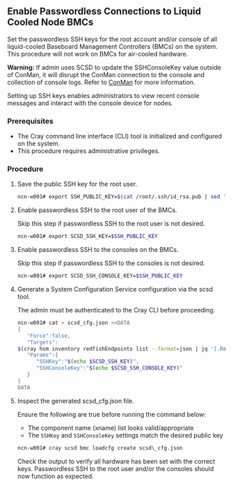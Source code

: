 ## Enable Passwordless Connections to Liquid Cooled Node BMCs

Set the passwordless SSH keys for the root account and/or console of all liquid-cooled Baseboard Management Controllers \(BMCs\) on the system. This procedure will not work on BMCs for air-cooled hardware.

**Warning:** If admin uses SCSD to update the SSHConsoleKey value outside of ConMan, it will disrupt the ConMan connection to the console and collection of console logs. Refer to [ConMan](../conman/ConMan.md) for more information.

Setting up SSH keys enables administrators to view recent console messages and interact with the console device for nodes.

### Prerequisites

- The Cray command line interface \(CLI\) tool is initialized and configured on the system.
- This procedure requires administrative privileges.

### Procedure

1.  Save the public SSH key for the root user.

    ```bash
    ncn-w001# export SSH_PUBLIC_KEY=$(cat /root/.ssh/id_rsa.pub | sed 's/[[:space:]]*$//')
    ```

2.  Enable passwordless SSH to the root user of the BMCs.

    Skip this step if passwordless SSH to the root user is not desired.

    ```bash
    ncn-w001# export SCSD_SSH_KEY=$SSH_PUBLIC_KEY
    ```

3.  Enable passwordless SSH to the consoles on the BMCs.

    Skip this step if passwordless SSH to the consoles is not desired.

    ```bash
    ncn-w001# export SCSD_SSH_CONSOLE_KEY=$SSH_PUBLIC_KEY
    ```

4.  Generate a System Configuration Service configuration via the scsd tool.

    The admin must be authenticated to the Cray CLI before proceeding.

    ```bash
    ncn-w001# cat > scsd_cfg.json <<DATA
    {
       "Force":false,
       "Targets":
    $(cray hsm inventory redfishEndpoints list --format=json | jq '[.RedfishEndpoints[] | .ID]' | sed 's/^/   /'),
       "Params":{
          "SSHKey":"$(echo $SCSD_SSH_KEY)",
          "SSHConsoleKey":"$(echo $SCSD_SSH_CONSOLE_KEY)"
       }
    }
    DATA
    ```

5.  Inspect the generated scsd\_cfg.json file.

    Ensure the following are true before running the command below:

    - The component name (xname) list looks valid/appropriate
    - The `SSHKey` and `SSHConsoleKey` settings match the desired public key

    ```bash
    ncn-w001# cray scsd bmc loadcfg create scsd\_cfg.json
    ```

    Check the output to verify all hardware has been set with the correct keys. Passwordless SSH to the root user and/or the consoles should now function as expected.




